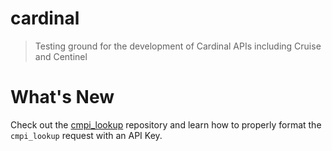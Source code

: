 # cardinal
>Testing ground for the development of Cardinal APIs including Cruise and Centinel

# What's New

Check out the [cmpi_lookup](centinel/lookup/) repository and learn how to properly format the `cmpi_lookup` request with an API Key.
